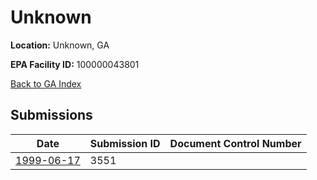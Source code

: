 # Unknown

**Location:** Unknown, GA

**EPA Facility ID:** 100000043801

[Back to GA Index](../../index.md)

## Submissions

| Date | Submission ID | Document Control Number |
|------|--------------|-------------------------|
| [1999-06-17](submissions/3551.md) | 3551 |  |
